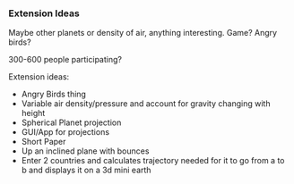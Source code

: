 ### Extension Ideas 

Maybe other planets or density of air, anything interesting. Game? Angry birds?

300-600 people participating?

Extension ideas:
  - Angry Birds thing
  - Variable air density/pressure and account for gravity changing with height
  - Spherical Planet projection
  - GUI/App for projections
  - Short Paper
  - Up an inclined plane with bounces
  - Enter 2 countries and calculates trajectory needed for it to go from a to b and displays it on a 3d mini earth
